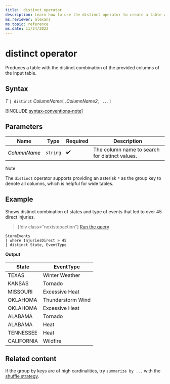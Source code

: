 ```yaml
---
title:  distinct operator
description: Learn how to use the distinct operator to create a table with the distinct combination of the columns of the input table.
ms.reviewer: alexans
ms.topic: reference
ms.date: 11/24/2022
---
```

# distinct operator

Produces a table with the distinct combination of the provided columns of the input table.

## Syntax

*T* `| distinct` *ColumnName*`[,`*ColumnName2*`, ...]`

[!INCLUDE [syntax-conventions-note](../../includes/syntax-conventions-note.md)]

## Parameters

| Name | Type | Required | Description |
|--|--|--|--|
| *ColumnName*| `string` |  :heavy_check_mark:| The column name to search for distinct values. |

> [!NOTE]
> The `distinct` operator supports providing an asterisk `*` as the group key to denote all columns, which is helpful for wide tables.

## Example

Shows distinct combination of states and type of events that led to over 45 direct injuries.

> [!div class="nextstepaction"]
> <a href="https://dataexplorer.azure.com/clusters/help/databases/Samples?query=H4sIAAAAAAAAAwsuyS/KdS1LzSsp5uWqUSjPSC1KVfDMyyotykwtdsksSk0uUbBTMDEFSaZkFpdk5gEFgksSS1J1FMDaQioLUgH0ldkdRQAAAA==" target="_blank">Run the query</a>

```kusto
StormEvents
| where InjuriesDirect > 45
| distinct State, EventType
```

**Output**

|State|EventType|
|--|--|
|TEXAS|Winter Weather|
|KANSAS|Tornado|
|MISSOURI|Excessive Heat|
|OKLAHOMA|Thunderstorm Wind|
|OKLAHOMA|Excessive Heat|
|ALABAMA|Tornado|
|ALABAMA|Heat|
|TENNESSEE|Heat|
|CALIFORNIA|Wildfire|

## Related content

If the group by keys are of high cardinalities, try `summarize by ...` with the [shuffle strategy](shuffle-query.md).
